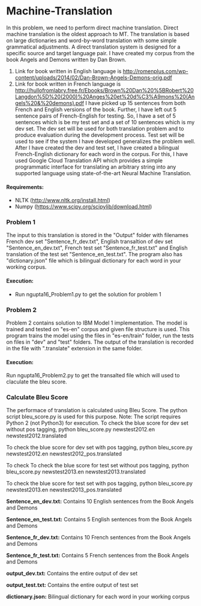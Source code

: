 # Machine-Translation
In this problem, we need to perform direct machine translation. Direct machine translation is the oldest approach to MT. The translation is based on large dictionaries and word-by-word translation with some simple grammatical adjustments. A direct translation system is designed for a specific source and target language pair. 
I have created my corpus from the book Angels and Demons written by Dan Brown. <br>
1.	Link for book written in English language is 
http://romenplus.com/wp-content/uploads/2014/02/Dan-Brown-Angels-Demons-orig.pdf <br>
2.	Link for book written in French language is http://hullofromlabry.free.fr/Ebooks/Brown%20Dan%20%5BRobert%20Langdon%5D%20(2000)%20Anges%20et%20d%C3%A9mons%20(Angels%20&%20demons).pdf
I have picked up 15 sentences from both French and English versions of the book. Further, I have left out 5 sentence pairs of French-English for testing. So, I have a set of 5 sentences which is be my test set and a set of 10 sentences which is my dev set. The dev set will be used for both translation problem and to produce evaluation during the development process. Test set will be used to see if the system I have developed generalizes the problem well.<br>
After I have created the dev and test set, I have created a bilingual French-English dictionary for each word in the corpus. For this, I have used Google Cloud Translation API which provides a simple programmatic interface for translating an arbitrary string into any supported language using state-of-the-art Neural Machine Translation.<br>

#### Requirements:
- NLTK (http://www.nltk.org/install.html)
- Numpy (https://www.scipy.org/scipylib/download.html)

### Problem 1
The input to this translation is stored in the "Output" folder with filenames French dev set "Sentence_fr_dev.txt", English transaltion of dev set "Sentence_en_dev.txt", French test set "Sentence_fr_test.txt" and English translation of the test set "Sentence_en_test.txt". The program also has "dictionary.json" file which is bilingual dictionary for each word in your working corpus.

#### Execution:
- Run ngupta16_Problem1.py to get the solution for problem 1

### Problem 2
Problem 2 contains solution to IBM Model 1 implementation. The model is trained and tested on "es-en" corpus and given file structure is used. This program trains the model using the files in "es-en/train" folder, run the tests on files in "dev" and "test" folders. The output of the translation is recorded in the file with ".translate" extension in the same folder.

#### Execution:
Run ngupta16_Problem2.py to get the transalted file which will used to claculate the bleu score.

### Calculate Bleu Score
The performace of translation is calculated using Bleu Score. The python script bleu_score.py is used for this purpose. 
Note: The script requires Python 2 (not Python3) for execution.
To check the blue score for dev set without pos tagging, python bleu_score.py newstest2012.en newstest2012.translated

To check the blue score for dev set with pos tagging, python bleu_score.py newstest2012.en newstest2012_pos.translated

To check To check the blue score for test set without pos tagging, python bleu_score.py newstest2013.en newstest2013.translated

To check the blue score for test set with pos tagging, python bleu_score.py newstest2013.en newstest2013_pos.translated<br>

**Sentence_en_dev.txt:** Contains 10 English sentences from the Book Angels and Demons

**Sentence_en_test.txt:** Contains 5 English sentences from the Book Angels and Demons

**Sentence_fr_dev.txt:** Contains 10 French sentences from the Book Angels and Demons

**Sentence_fr_test.txt:** Contains 5 French sentences from the Book Angels and Demons

**output_dev.txt:** Contains the entire output of dev set

**output_test.txt:** Contains the entire output of test set

**dictionary.json:** Bilingual dictionary for each word in your working corpus
